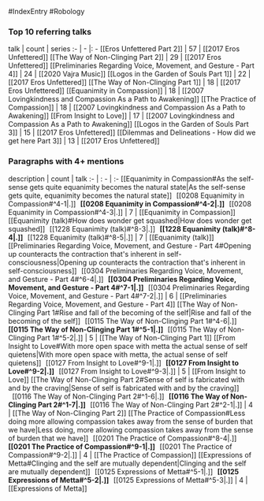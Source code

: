 #IndexEntry #Robology

### Top 10 referring talks
talk | count | series
:- | - |: -
[[Eros Unfettered Part 2]] | 57 | [[2017 Eros Unfettered]]
[[The Way of Non-Clinging Part 2]] | 29 | [[2017 Eros Unfettered]]
[[Preliminaries Regarding Voice, Movement, and Gesture - Part 4]] | 24 | [[2020 Vajra Music]]
[[Logos in the Garden of Souls Part 1]] | 22 | [[2017 Eros Unfettered]]
[[The Way of Non-Clinging Part 1]] | 18 | [[2017 Eros Unfettered]]
[[Equanimity in Compassion]] | 18 | [[2007 Lovingkindness and Compassion As a Path to Awakening]]
[[The Practice of Compassion]] | 18 | [[2007 Lovingkindness and Compassion As a Path to Awakening]]
[[From Insight to Love]] | 17 | [[2007 Lovingkindness and Compassion As a Path to Awakening]]
[[Logos in the Garden of Souls Part 3]] | 15 | [[2017 Eros Unfettered]]
[[Dilemmas and Delineations - How did we get here Part 3]] | 13 | [[2017 Eros Unfettered]]

### Paragraphs with 4+ mentions
description | count | talk
:- | : - | :-
[[Equanimity in Compassion#As the self-sense gets quite equanimity becomes the natural state\|As the self-sense gets quite, equanimity becomes the natural state]] &nbsp;&nbsp;[[0208 Equanimity in Compassion#^4-1\|.]] &nbsp; **[[0208 Equanimity in Compassion#^4-2\|.]]** &nbsp; [[0208 Equanimity in Compassion#^4-3\|.]] | 7 | [[Equanimity in Compassion]]
[[Equanimity (talk)#How does wonder get squashed\|How does wonder get squashed]] &nbsp;&nbsp;[[1228 Equanimity (talk)#^8-3\|.]] &nbsp; **[[1228 Equanimity (talk)#^8-4\|.]]** &nbsp; [[1228 Equanimity (talk)#^8-5\|.]] | 7 | [[Equanimity (talk)]]
[[Preliminaries Regarding Voice, Movement, and Gesture - Part 4#Opening up counteracts the contraction that's inherent in self-consciousness\|Opening up counteracts the contraction that's inherent in self-consciousness]] &nbsp;&nbsp;[[0304 Preliminaries Regarding Voice, Movement, and Gesture - Part 4#^6-4\|.]] &nbsp; **[[0304 Preliminaries Regarding Voice, Movement, and Gesture - Part 4#^7-1\|.]]** &nbsp; [[0304 Preliminaries Regarding Voice, Movement, and Gesture - Part 4#^7-2\|.]] | 6 | [[Preliminaries Regarding Voice, Movement, and Gesture - Part 4]]
[[The Way of Non-Clinging Part 1#Rise and fall of the becoming of the self\|Rise and fall of the becoming of the self]] &nbsp;&nbsp;[[0115 The Way of Non-Clinging Part 1#^4-6\|.]] &nbsp; **[[0115 The Way of Non-Clinging Part 1#^5-1\|.]]** &nbsp; [[0115 The Way of Non-Clinging Part 1#^5-2\|.]] | 5 | [[The Way of Non-Clinging Part 1]]
[[From Insight to Love#With more open space with metta the actual sense of self quietens\|With more open space with metta, the actual sense of self quietens]] &nbsp;&nbsp;[[0127 From Insight to Love#^9-1\|.]] &nbsp; **[[0127 From Insight to Love#^9-2\|.]]** &nbsp; [[0127 From Insight to Love#^9-3\|.]] | 5 | [[From Insight to Love]]
[[The Way of Non-Clinging Part 2#Sense of self is fabricated with and by the craving\|Sense of self is fabricated with and by the craving]] &nbsp;&nbsp;[[0116 The Way of Non-Clinging Part 2#^1-6\|.]] &nbsp; **[[0116 The Way of Non-Clinging Part 2#^1-7\|.]]** &nbsp; [[0116 The Way of Non-Clinging Part 2#^2-1\|.]] | 4 | [[The Way of Non-Clinging Part 2]]
[[The Practice of Compassion#Less doing more allowing compassion takes away from the sense of burden that we have\|Less doing, more allowing compassion takes away from the sense of burden that we have]] &nbsp;&nbsp;[[0201 The Practice of Compassion#^8-4\|.]] &nbsp; **[[0201 The Practice of Compassion#^9-1\|.]]** &nbsp; [[0201 The Practice of Compassion#^9-2\|.]] | 4 | [[The Practice of Compassion]]
[[Expressions of Metta#Clinging and the self are mutually dependent\|Clinging and the self are mutually dependent]] &nbsp;&nbsp;[[0125 Expressions of Metta#^5-1\|.]] &nbsp; **[[0125 Expressions of Metta#^5-2\|.]]** &nbsp; [[0125 Expressions of Metta#^5-3\|.]] | 4 | [[Expressions of Metta]]

